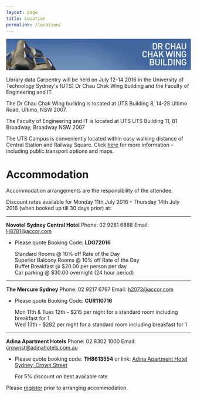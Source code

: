 ```yaml
---
layout: page
title: Location
permalink: /location/
---
```

![alt text](https://raw.githubusercontent.com/librarydatacarpentry/librarydatacarpentry.github.io/f505d0d5f16699fa56fc2c0d55674601086730ac/location/images/dccw-banner-03.jpg)

Library data Carpentry will be held on July 12-14 2016 in the University of Technology Sydney's (UTS) Dr Chau Chak Wing Building and the Faculty of Engineering and IT.

The Dr Chau Chak Wing builidng is located at UTS Building 8, 14-28 Ultimo Road, Ultimo, NSW 2007. 

The Faculty of Engineering and IT is located at UTS UTS Building 11, 81 Broadway, Broadway NSW 2007

The UTS Campus is conveniently located within easy walking distance of Central Station and Railway Square. Click [here](http://maps.uts.edu.au/directions.cfm) for more information – including public transport options and maps.

# Accommodation 

Accommodation arrangements are the responsibility of the attendee.

Discount rates available for Monday 11th July 2016  – Thursday 14th July 2016 (when booked up till 30 days prior) at:

***

**Novotel Sydney Central Hotel**     Phone: 02 9281 6888      Email: H8781@accor.com

* Please quote Booking Code: **LDO72016**  
    
    Standard Rooms @ 10% off Rate of the Day  
    Superior Balcony Rooms @ 10% off Rate of the Day  
    Buffet Breakfast @ $20.00 per person per day  
    Car parking @ $30.00 overnight (24 hour period)

***
 
**The Mercure Sydney**     Phone: 02 9217 6797            Email: h2073@accor.com

* Please quote Booking Code: **CUR110716**  
    
    Mon 11th & Tues 12th - $215 per night for a standard room including breakfast for 1  
    Wed 13th - $282 per night for a standard room including breakfast for 1
 
***

**Adina Apartment Hotels**       Phone: 02 8302 1000      Email: crownst@adinahotels.com.au

* Please quote booking code:  **TH8613554** or link: [Adina Apartment Hotel Sydney, Crown Street](https://gc.synxis.com/rez.aspx?hotel=58452&Chain=14687&locale=en-US&promo=TH8613554&arrive=07/12/2016)
    
  For 5% discount on best available rate


Please [register](http://librarydatacarpentry.github.io/register/) prior to arranging accommodation.
